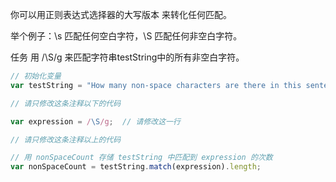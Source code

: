你可以用正则表达式选择器的大写版本 来转化任何匹配。

举个例子：\s 匹配任何空白字符，\S 匹配任何非空白字符。

任务
用 /\S/g 来匹配字符串testString中的所有非空白字符。
```javascript
// 初始化变量
var testString = "How many non-space characters are there in this sentence?";

// 请只修改这条注释以下的代码

var expression = /\S/g;  // 请修改这一行

// 请只修改这条注释以上的代码

// 用 nonSpaceCount 存储 testString 中匹配到 expression 的次数
var nonSpaceCount = testString.match(expression).length;

```

